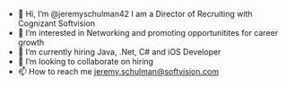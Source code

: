 - 👋 Hi, I’m @jeremyschulman42  I am a Director of Recruiting with Cognizant Softvision
- 👀 I’m interested in Networking and promoting opportunitites for career growth
- 🌱 I’m currently hiring Java, .Net, C# and iOS Developer
- 💞️ I’m looking to collaborate on hiring 
- 📫 How to reach me jeremy.schulman@softvision.com 

<!---
jeremyschulman42/jeremyschulman42 check out my Linkedin page and you can connect with me there. Most positions are remote but require people to be in the United Stats and be either US CItizens or GC Holders. 

--->
